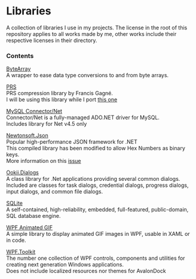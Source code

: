 # Libraries
A collection of libraries I use in my projects.
The license in the root of this repository applies to all works made by me, other works include their respective licenses in their directory.

### Contents
[ByteArray](https://github.com/Solybum/Libraries/tree/master/ByteArray)  
A wrapper to ease data type conversions to and from byte arrays.  

[PRS](https://github.com/FraGag/prs.net)  
PRS compression library by Francis Gagné.  
I will be using this library while I port [this one](https://github.com/DaanVandenBosch/phantasmal-quest/tree/master/src/data/compression/prs)  

[MySQL Connector/Net](https://dev.mysql.com/downloads/connector/net/)  
Connector/Net is a fully-managed ADO.NET driver for MySQL.  
Includes library for Net v4.5 only  

[Newtonsoft.Json](https://github.com/JamesNK/Newtonsoft.Json)  
Popular high-performance JSON framework for .NET  
This compiled library has been modified to allow Hex Numbers as binary keys.  
More information on this [issue](https://github.com/JamesNK/Newtonsoft.Json/issues/1239)  
  
[Ookii.Dialogs](http://www.ookii.org/software/dialogs/)  
A class library for .Net applications providing several common dialogs. Included are classes for task dialogs, credential dialogs, progress dialogs, input dialogs, and common file dialogs.  
  
[SQLite](https://www.sqlite.org/)  
A self-contained, high-reliability, embedded, full-featured, public-domain, SQL database engine.  
  
[WPF Animated GIF](https://github.com/XamlAnimatedGif/WpfAnimatedGif)  
A simple library to display animated GIF images in WPF, usable in XAML or in code.  
  
[WPF.Toolkit](http://wpftoolkit.codeplex.com/)  
The number one collection of WPF controls, components and utilities for creating next generation Windows applications.  
Does not include localized resources nor themes for AvalonDock  
